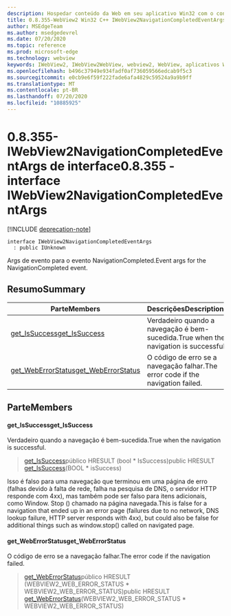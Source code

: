 ```yaml
---
description: Hospedar conteúdo da Web em seu aplicativo Win32 com o controle WebView2 do Microsoft Edge
title: 0.8.355-WebView2 Win32 C++ IWebView2NavigationCompletedEventArgs
author: MSEdgeTeam
ms.author: msedgedevrel
ms.date: 07/20/2020
ms.topic: reference
ms.prod: microsoft-edge
ms.technology: webview
keywords: IWebView2, IWebView2WebView, webview2, WebView, aplicativos Win32, Win32, Edge
ms.openlocfilehash: b496c37949e934fadf0af736059566edcab9f5c3
ms.sourcegitcommit: e0cb9e6f59f222fade6afa4829c59524a9a9b9ff
ms.translationtype: MT
ms.contentlocale: pt-BR
ms.lasthandoff: 07/20/2020
ms.locfileid: "10885925"
---
```

# <span data-ttu-id="6db6f-104">0.8.355-IWebView2NavigationCompletedEventArgs de interface</span><span class="sxs-lookup"><span data-stu-id="6db6f-104">0.8.355 - interface IWebView2NavigationCompletedEventArgs</span></span> 

[!INCLUDE [deprecation-note](../../includes/deprecation-note.md)]

```
interface IWebView2NavigationCompletedEventArgs
  : public IUnknown
```

<span data-ttu-id="6db6f-105">Args de evento para o evento NavigationCompleted.</span><span class="sxs-lookup"><span data-stu-id="6db6f-105">Event args for the NavigationCompleted event.</span></span>

## <span data-ttu-id="6db6f-106">Resumo</span><span class="sxs-lookup"><span data-stu-id="6db6f-106">Summary</span></span>

 <span data-ttu-id="6db6f-107">Parte</span><span class="sxs-lookup"><span data-stu-id="6db6f-107">Members</span></span>                        | <span data-ttu-id="6db6f-108">Descrições</span><span class="sxs-lookup"><span data-stu-id="6db6f-108">Descriptions</span></span>
--------------------------------|---------------------------------------------
[<span data-ttu-id="6db6f-109">get_IsSuccess</span><span class="sxs-lookup"><span data-stu-id="6db6f-109">get_IsSuccess</span></span>](#get_issuccess) | <span data-ttu-id="6db6f-110">Verdadeiro quando a navegação é bem-sucedida.</span><span class="sxs-lookup"><span data-stu-id="6db6f-110">True when the navigation is successful.</span></span>
[<span data-ttu-id="6db6f-111">get_WebErrorStatus</span><span class="sxs-lookup"><span data-stu-id="6db6f-111">get_WebErrorStatus</span></span>](#get_weberrorstatus) | <span data-ttu-id="6db6f-112">O código de erro se a navegação falhar.</span><span class="sxs-lookup"><span data-stu-id="6db6f-112">The error code if the navigation failed.</span></span>

## <span data-ttu-id="6db6f-113">Parte</span><span class="sxs-lookup"><span data-stu-id="6db6f-113">Members</span></span>

#### <span data-ttu-id="6db6f-114">get_IsSuccess</span><span class="sxs-lookup"><span data-stu-id="6db6f-114">get_IsSuccess</span></span> 

<span data-ttu-id="6db6f-115">Verdadeiro quando a navegação é bem-sucedida.</span><span class="sxs-lookup"><span data-stu-id="6db6f-115">True when the navigation is successful.</span></span>

> <span data-ttu-id="6db6f-116">[get_IsSuccess](#get_issuccess)público HRESULT (bool \* IsSuccess)</span><span class="sxs-lookup"><span data-stu-id="6db6f-116">public HRESULT [get_IsSuccess](#get_issuccess)(BOOL \* isSuccess)</span></span>

<span data-ttu-id="6db6f-117">Isso é falso para uma navegação que terminou em uma página de erro (falhas devido à falta de rede, falha na pesquisa de DNS, o servidor HTTP responde com 4xx), mas também pode ser falso para itens adicionais, como Window. Stop () chamado na página navegada.</span><span class="sxs-lookup"><span data-stu-id="6db6f-117">This is false for a navigation that ended up in an error page (failures due to no network, DNS lookup failure, HTTP server responds with 4xx), but could also be false for additional things such as window.stop() called on navigated page.</span></span>

#### <span data-ttu-id="6db6f-118">get_WebErrorStatus</span><span class="sxs-lookup"><span data-stu-id="6db6f-118">get_WebErrorStatus</span></span> 

<span data-ttu-id="6db6f-119">O código de erro se a navegação falhar.</span><span class="sxs-lookup"><span data-stu-id="6db6f-119">The error code if the navigation failed.</span></span>

> <span data-ttu-id="6db6f-120">[get_WebErrorStatus](#get_weberrorstatus)público HRESULT (WEBVIEW2_WEB_ERROR_STATUS \* WEBVIEW2_WEB_ERROR_STATUS)</span><span class="sxs-lookup"><span data-stu-id="6db6f-120">public HRESULT [get_WebErrorStatus](#get_weberrorstatus)(WEBVIEW2_WEB_ERROR_STATUS \* WEBVIEW2_WEB_ERROR_STATUS)</span></span>

